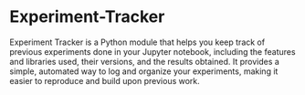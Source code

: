 # Experiment-Tracker
Experiment Tracker is a Python module that helps you keep track of previous experiments done in your Jupyter notebook, including the features and libraries used, their versions, and the results obtained. It provides a simple, automated way to log and organize your experiments, making it easier to reproduce and build upon previous work.
